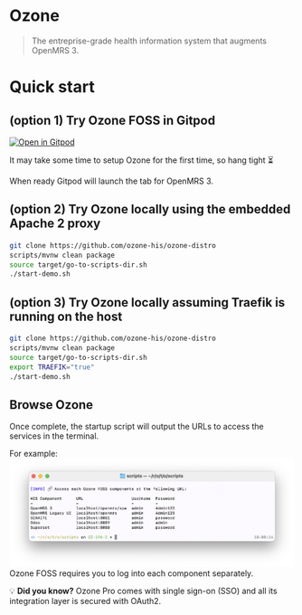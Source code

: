 # Ozone

> The entreprise-grade health information system that augments OpenMRS 3.

# Quick start

## (option 1) Try Ozone FOSS in Gitpod

[![Open in Gitpod](https://gitpod.io/button/open-in-gitpod.svg)](https://gitpod.io/#https://github.com/ozone-his/ozone-distro)

It may take some time to setup Ozone for the first time, so hang tight :hourglass_flowing_sand:

When ready Gitpod will launch the tab for OpenMRS 3.

## (option 2) Try Ozone locally using the embedded Apache 2 proxy

```bash
git clone https://github.com/ozone-his/ozone-distro
scripts/mvnw clean package
source target/go-to-scripts-dir.sh
./start-demo.sh
```

## (option 3) Try Ozone locally assuming Traefik is running on the host

```bash
git clone https://github.com/ozone-his/ozone-distro
scripts/mvnw clean package
source target/go-to-scripts-dir.sh
export TRAEFIK="true"
./start-demo.sh
```

## Browse Ozone

Once complete, the startup script will output the URLs to access the services in the terminal.

For example:
![Access Ozone](./readme/browse.png)
Ozone FOSS requires you to log into each component separately.

💡 **Did you know?** Ozone Pro comes with single sign-on (SSO) and all its integration layer is secured with OAuth2.
